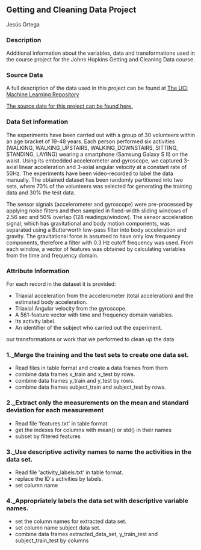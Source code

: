 ## Getting and Cleaning Data Project

Jesús Ortega

### Description
Additional information about the variables, data and transformations used in the course project for the Johns Hopkins Getting and Cleaning Data course.

### Source Data
A full description of the data used in this project can be found at [The UCI Machine Learning Repository](http://archive.ics.uci.edu/ml/datasets/Human+Activity+Recognition+Using+Smartphones)

[The source data for this project can be found here.](https://d396qusza40orc.cloudfront.net/getdata%2Fprojectfiles%2FUCI%20HAR%20Dataset.zip)

### Data Set Information
The experiments have been carried out with a group of 30 volunteers within an age bracket of 19-48 years. Each person performed six activities (WALKING, WALKING_UPSTAIRS, WALKING_DOWNSTAIRS, SITTING, STANDING, LAYING) wearing a smartphone (Samsung Galaxy S II) on the waist. Using its embedded accelerometer and gyroscope, we captured 3-axial linear acceleration and 3-axial angular velocity at a constant rate of 50Hz. The experiments have been video-recorded to label the data manually. The obtained dataset has been randomly partitioned into two sets, where 70% of the volunteers was selected for generating the training data and 30% the test data. 

The sensor signals (accelerometer and gyroscope) were pre-processed by applying noise filters and then sampled in fixed-width sliding windows of 2.56 sec and 50% overlap (128 readings/window). The sensor acceleration signal, which has gravitational and body motion components, was separated using a Butterworth low-pass filter into body acceleration and gravity. The gravitational force is assumed to have only low frequency components, therefore a filter with 0.3 Hz cutoff frequency was used. From each window, a vector of features was obtained by calculating variables from the time and frequency domain.

### Attribute Information
For each record in the dataset it is provided: 
- Triaxial acceleration from the accelerometer (total acceleration) and the estimated body acceleration. 
- Triaxial Angular velocity from the gyroscope. 
- A 561-feature vector with time and frequency domain variables. 
- Its activity label. 
- An identifier of the subject who carried out the experiment.

our transformations or work that we performed to clean up the data

### 1._Merge the training and the test sets to create one data set.
- Read files in table format and create a data frames from them
- combine data frames x_train and x_test by rows.
- combine data frames y_train and y_test by rows.
- combine data frames subject_train and subject_test by rows.

### 2._Extract only the measurements on the mean and standard deviation for each measurement
- Read file 'features.txt' in table format
- get the indexes for columns with mean() or std() in their names
- subset by filtered features

### 3._Use descriptive activity names to name the activities in the data set.
- Read file 'activity_labels.txt' in table format.
- replace the ID's activities by labels.
- set column name

### 4._Appropriately labels the data set with descriptive variable names.
- set the column names for extracted data set.
- set column name subject data set.
- combine data frames extracted_data_set, y_train_test and subject_train_test by columns

